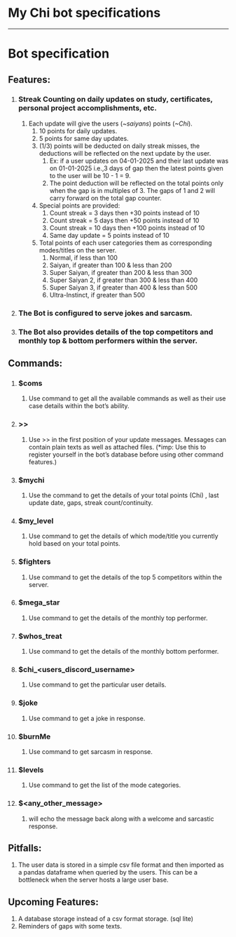 # My Chi bot specifications

---

# **Bot specification**

## **Features**:

1. ### Streak Counting on daily updates on study, certificates, personal project accomplishments, etc.

   1. Each update will give the users (*\~saiyans*) points (*\~Chi*).  
      1. 10 points for daily updates.  
      2. 5 points for same day updates.  
      3. (1/3) points will be deducted on daily streak misses, the deductions will be reflected on the next update by the user.  
         1. Ex:  if a user updates on 04-01-2025 and their last update was on 01-01-2025 i.e.,3 days of gap then the latest points given to the user will be 10 \- 1 \= 9\.  
         2. The point deduction will be reflected on the total points only when the gap is in multiples of 3\. The gaps of 1 and 2 will carry forward on the total gap counter.   
      4. Special points are provided:  
         1. Count streak \= 3 days then \+30 points instead of 10  
         2. Count streak \= 5 days then \+50 points instead of 10  
         3. Count streak \= 10 days then \+100 points instead of 10  
         4. Same day update \= 5 points instead of 10  
      5. Total points of each user categories them as corresponding modes/titles on the server.  
         1. Normal, if less than 100  
         2. Saiyan, if greater than 100 & less than 200  
         3. Super Saiyan, if greater than 200 & less than 300  
         4. Super Saiyan 2, if greater than 300 & less than 400  
         5. Super Saiyan 3, if greater than 400 & less than 500  
         6. Ultra-Instinct, if greater than 500

2. ### The Bot is configured to serve jokes and sarcasm.

3. ### The Bot also provides details of the top competitors and monthly top & bottom performers within the server.

## **Commands**:

1. ### **$coms**

   1. Use command to get all the available commands as well as their use case details within the bot’s ability.

2. ### **\>\>**

   1. Use \>\> in the first position of your update messages. Messages can contain plain texts as well as attached files. (\*imp: Use this to register yourself in the bot’s database before using other command features.)

3. ### **$mychi** 

   1. Use the command to get the details of your total points (Chi) , last update date, gaps, streak count/continuity.

4. ### **$my\_level**

   1. Use command to get the details of which mode/title you currently hold based on your total points.

5. ### **$fighters** 

   1. Use command to get the details of the top 5 competitors within the server.

6. ### **$mega\_star**

   1. Use command to get the details of the monthly top performer.

7. ### **$whos\_treat**

   1. Use command to get the details of the monthly bottom performer.

8. ### **$chi\_\<users\_discord\_username\>**

   1. Use command to get the particular user details.

9. ###  **$joke**

   1. Use command to get a joke in response.

10. ### **$burnMe**

    1. Use command to get sarcasm in response.

11. ###  **$levels**

    1. Use command to get the list of the mode categories.

12. ### **$\<any\_other\_message\>**

    1. will echo the message back along with a welcome and sarcastic response.

       

       

       

## Pitfalls:

1. The user data is stored in a simple csv file format and then imported as a pandas dataframe when queried by the users. This can be a bottleneck when the server hosts a large user base.

## Upcoming Features: 

1. A database storage instead of a csv format storage. (sql lite)  
2. Reminders of gaps with some texts.

